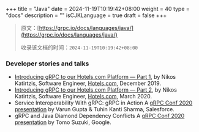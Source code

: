 +++
title = "Java"
date = 2024-11-19T10:19:42+08:00
weight = 40
type = "docs"
description = ""
isCJKLanguage = true
draft = false
+++

> 原文：[https://grpc.io/docs/languages/java/](https://grpc.io/docs/languages/java/)
>
> 收录该文档的时间：`2024-11-19T10:19:42+08:00`

### Developer stories and talks

- [Introducing gRPC to our Hotels.com Platform — Part 1](https://medium.com/expedia-group-tech/introducing-grpc-to-our-hotels-com-platform-part-1-61716af50b13), by Nikos Katirtzis, Software Engineer, [Hotels.com](https://hotels.com/), December 2019.
- [Introducing gRPC to our Hotels.com Platform — Part 2](https://medium.com/expedia-group-tech/introducing-grpc-to-our-hotels-com-platform-part-2-8024a1dda0aa), by Nikos Katirtzis, Software Engineer, [Hotels.com](https://hotels.com/), March 2020.
- Service Interoperability With gRPC: gRPC in Action [ ](https://youtu.be/MLS7TFHrn_c)
  A [gRPC Conf 2020 presentation](https://sched.co/cRfl) by Varun Gupta & Tuhin Kanti Sharma, Salesforce.
- gRPC and Java Diamond Dependency Conflicts [ ](https://youtu.be/4M5fC9XrtKs)
  A [gRPC Conf 2020 presentation](https://sched.co/cRfT) by Tomo Suzuki, Google.

